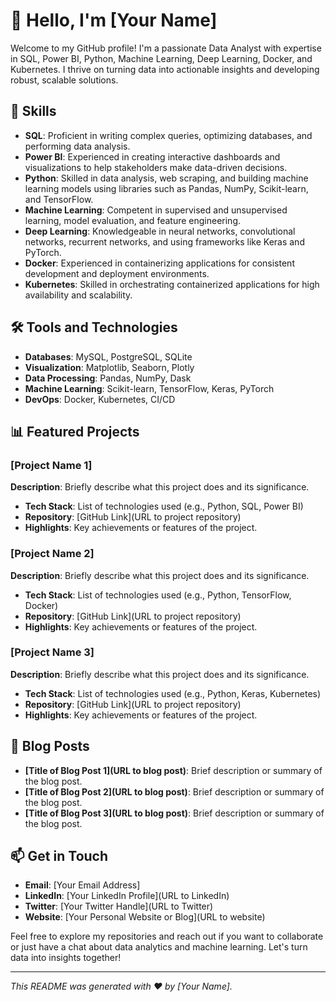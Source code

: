 # 👋 Hello, I'm [Your Name]

Welcome to my GitHub profile! I'm a passionate Data Analyst with expertise in SQL, Power BI, Python, Machine Learning, Deep Learning, Docker, and Kubernetes. I thrive on turning data into actionable insights and developing robust, scalable solutions.

## 🔧 Skills

- **SQL**: Proficient in writing complex queries, optimizing databases, and performing data analysis.
- **Power BI**: Experienced in creating interactive dashboards and visualizations to help stakeholders make data-driven decisions.
- **Python**: Skilled in data analysis, web scraping, and building machine learning models using libraries such as Pandas, NumPy, Scikit-learn, and TensorFlow.
- **Machine Learning**: Competent in supervised and unsupervised learning, model evaluation, and feature engineering.
- **Deep Learning**: Knowledgeable in neural networks, convolutional networks, recurrent networks, and using frameworks like Keras and PyTorch.
- **Docker**: Experienced in containerizing applications for consistent development and deployment environments.
- **Kubernetes**: Skilled in orchestrating containerized applications for high availability and scalability.

## 🛠 Tools and Technologies

- **Databases**: MySQL, PostgreSQL, SQLite
- **Visualization**: Matplotlib, Seaborn, Plotly
- **Data Processing**: Pandas, NumPy, Dask
- **Machine Learning**: Scikit-learn, TensorFlow, Keras, PyTorch
- **DevOps**: Docker, Kubernetes, CI/CD

## 📊 Featured Projects

### [Project Name 1]
**Description**: Briefly describe what this project does and its significance.
- **Tech Stack**: List of technologies used (e.g., Python, SQL, Power BI)
- **Repository**: [GitHub Link](URL to project repository)
- **Highlights**: Key achievements or features of the project.

### [Project Name 2]
**Description**: Briefly describe what this project does and its significance.
- **Tech Stack**: List of technologies used (e.g., Python, TensorFlow, Docker)
- **Repository**: [GitHub Link](URL to project repository)
- **Highlights**: Key achievements or features of the project.

### [Project Name 3]
**Description**: Briefly describe what this project does and its significance.
- **Tech Stack**: List of technologies used (e.g., Python, Keras, Kubernetes)
- **Repository**: [GitHub Link](URL to project repository)
- **Highlights**: Key achievements or features of the project.

## 📝 Blog Posts

- **[Title of Blog Post 1](URL to blog post)**: Brief description or summary of the blog post.
- **[Title of Blog Post 2](URL to blog post)**: Brief description or summary of the blog post.
- **[Title of Blog Post 3](URL to blog post)**: Brief description or summary of the blog post.

## 📫 Get in Touch

- **Email**: [Your Email Address]
- **LinkedIn**: [Your LinkedIn Profile](URL to LinkedIn)
- **Twitter**: [Your Twitter Handle](URL to Twitter)
- **Website**: [Your Personal Website or Blog](URL to website)

Feel free to explore my repositories and reach out if you want to collaborate or just have a chat about data analytics and machine learning. Let's turn data into insights together!

---

*This README was generated with ❤️ by [Your Name].*
